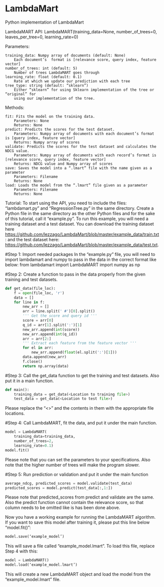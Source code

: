 # LambdaMart
Python implementation of LambdaMart

LambdaMART API:
LambdaMART(training_data=None, number_of_trees=0, leaves_per_tree=0, learning_rate=0)

Parameters:

	training_data: Numpy array of documents (default: None)
		Each document’s  format is [relevance score, query index, feature vector]
	number_of_trees: int (default: 5)
		Number of trees LambdaMART goes through
	learning_rate: float (default: 0.1)
		Rate at which we update our prediction with each tree
	tree_type: string (default: “sklearn”)
		Either “sklearn” for using Sklearn implementation of the tree or “original” for 
		using our implementation of the tree.


Methods:

	fit: Fits the model on the training data.
		Parameters: None
		Returns: None
	predict: Predicts the scores for the test dataset.
		Parameters: Numpy array of documents with each document’s format is [query index, feature vector] 
		Returns: Numpy array of scores
	validate: Predicts the scores for the test dataset and calculates the NDCG value.
		Parameters: Numpy array of documents with each record’s format is [relevance score, query index, feature vector] 
		Returns: NDCG value and Numpy array of scores
	save: Saves the model into a “.lmart” file with the name given as a parameter
		Parameters: Filename
		Returns: None
	load: Loads the model from the “.lmart” file given as a parameter
		Parameters: Filename
		Returns: None


Tutorial:
To start using the API, you need to include the files: “lambdamart.py” and “RegressionTree.py” in the same directory.
Create a Python file in the same directory as the other Python files and for the sake of this tutorial, call it “example.py”. To run this example, you will need a training dataset and a test dataset. You can download the training dataset here https://github.com/lezzago/LambdaMart/blob/master/example_data/train.txt: and the test dataset here: https://github.com/lezzago/LambdaMart/blob/master/example_data/test.txt.

#Step 1: Import needed packages
In the “example.py” file, you will need to import lambdamart and numpy to pass in the data in the correct format like below:
from lambdamart import LambdaMART
import numpy as np

#Step 2: Create a function to pass in the data properly from the given training and test datasets.
```python
def get_data(file_loc):
	f = open(file_loc, 'r')
	data = []
	for line in f:
		new_arr = []
		arr = line.split(' #')[0].split()
		''' Get the score and query id '''
		score = arr[0]
		q_id = arr[1].split(':')[1]
		new_arr.append(int(score))
		new_arr.append(int(q_id))
		arr = arr[2:]
		''' Extract each feature from the feature vector '''
		for el in arr:
			new_arr.append(float(el.split(':')[1]))
		data.append(new_arr)
		f.close()
		return np.array(data)
```

#Step 3: Call the get_data function to get the training and test datasets. Also put it in a main function.
```python
def main():
	training_data = get_data(<Location to training file>)
	test_data = get_data(<Location to test file>)
```
Please replace the “<>” and the contents in them with the appropriate file locations.


#Step 4: Call LambdaMART, fit the data, and put it under the main function.
```python
model = LambdaMART(
	training_data=training_data, 
	number_of_trees=2, 
	learning_rate=0.1)
model.fit()
```
Please note that you can set the parameters to your specifications. Also note that the higher number of trees will make the program slower.


#Step 5: Run prediction or validation and put it under the main function
```python
average_ndcg, predicted_scores = model.validate(test_data)
predicted_scores = model.predict(test_data[:,1:])
```
Please note that predicted_scores from predict and validate are the same. Also the predict function cannot contain the relevance score, so that column needs to be omitted like is has been done above.


Now you have a working example for running the LambdaMART algorithm.
If you want to save this model after training it, please put this line below “model.fit()”:
```python
model.save(‘example_model’)
```
This will save a file called “example_model.lmart”.
To load this file, replace Step 4 with this:
```python
model = LambdaMART()
model.load(‘example_model.lmart’)
```
This will create a new LambdaMART object and load the model from the “example_model.lmart” file.
